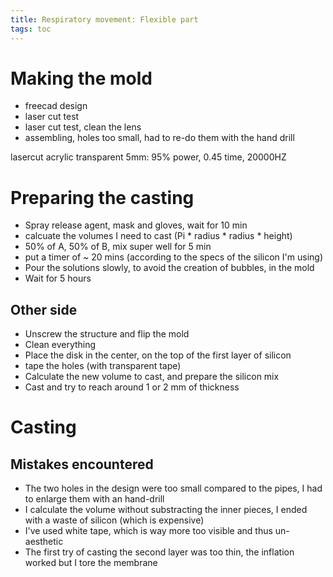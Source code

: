 ```yaml
---
title: Respiratory movement: Flexible part
tags: toc
---
```


# Making the mold

- freecad design
- laser cut test
- laser cut test, clean the lens
- assembling, holes too small, had to re-do them with the hand drill

lasercut acrylic transparent 5mm: 95% power, 0.45 time, 20000HZ

# Preparing the casting

- Spray release agent, mask and gloves, wait for 10 min
- calcuate the volumes I need to cast (Pi * radius * radius * height)
- 50% of A, 50% of B, mix super well for 5 min
- put a timer of ~ 20 mins (according to the specs of the silicon I'm using)
- Pour the solutions slowly, to avoid the creation of bubbles, in the mold
- Wait for 5 hours

## Other side

- Unscrew the structure and flip the mold
- Clean everything
- Place the disk in the center, on the top of the first layer of silicon
- tape the holes (with transparent tape)
- Calculate the new volume to cast, and prepare the silicon mix
- Cast and try to reach around 1 or 2 mm of thickness

# Casting

## Mistakes encountered

- The two holes in the design were too small compared to the pipes, I had to enlarge them with an hand-drill
- I calculate the volume without substracting the inner pieces, I ended with a waste of silicon (which is expensive)
- I've used white tape, which is way more too visible and thus un-aesthetic
- The first try of casting the second layer was too thin, the inflation worked but I tore the membrane
